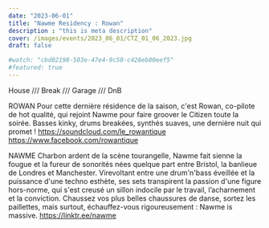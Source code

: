 ```yaml
---
date: "2023-06-01"
title: "Nawme Residency : Rowan"
description : "this is meta description"
cover: /images/events/2023_06_01/CTZ_01_06_2023.jpg
draft: false

#watch: "cbd02198-503e-47e4-9c50-c428eb80eef5"
#featured: true
---
```


House /// Break /// Garage /// DnB

ROWAN
Pour cette dernière résidence de la saison, c'est Rowan, co-pilote de hot qualité, qui rejoint Nawme pour faire groover le Citizen toute la soirée. Basses kinky, drums breakées, synthés suaves, une dernière nuit qui promet !
https://soundcloud.com/le_rowantique
https://www.facebook.com/rowantique

NAWME
Charbon ardent de la scène tourangelle, Nawme fait sienne la fougue et la fureur de sonorités nées quelque part entre Bristol, la banlieue de Londres et Manchester.
Virevoltant entre une drum'n'bass éveillée et la puissance d'une techno esthète, ses sets transpirent la passion d'une figure hors-norme, qui s'est creusé un sillon indocile par le travail, l’acharnement et la conviction.
Chaussez vos plus belles chaussures de danse, sortez les paillettes, mais surtout, échauffez-vous rigoureusement : Nawme is massive.
https://linktr.ee/nawme
